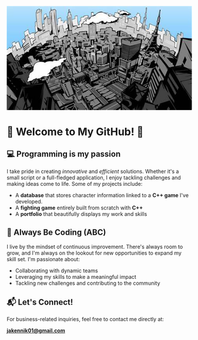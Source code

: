 <img src="OIP.jpg" alt="Banner" width="100%" height="45%" />

# 🌟 Welcome to My GitHub! 🌟

## 💻 **Programming is my passion**

I take pride in creating *innovative* and *efficient* solutions. Whether it's a small script or a full-fledged application, I enjoy tackling challenges and making ideas come to life. Some of my projects include:

- A **database** that stores character information linked to a **C++ game** I've developed.
- A **fighting game** entirely built from scratch with **C++**
- A **portfolio** that beautifully displays my work and skills

## 🚀 **Always Be Coding (ABC)**

I live by the mindset of continuous improvement. There's always room to grow, and I'm always on the lookout for new opportunities to expand my skill set. I'm passionate about:

- Collaborating with dynamic teams
- Leveraging my skills to make a meaningful impact
- Tackling new challenges and contributing to the community

## 📬 **Let's Connect!**

For business-related inquiries, feel free to contact me directly at:

**jakennik01@gmail.com**

